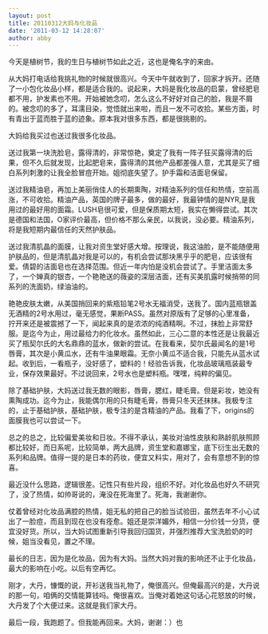 ```yaml
---
layout: post
title: 20110312大妈与化妆品
date: '2011-03-12 14:28:07'
author: abby
---
```



 今天是植树节，我的生日与植树节如此之近，这也是俺名字的来由。

 从大妈打电话给我挑礼物的时候就很高兴。今天中午就收到了，回家才拆开。还随了一小包化妆品小样，都是适合我的。说起来，大妈是我化妆品的启蒙，曾经肥皂都不用，护发素也不用。开始被她念叨，怎么这么不好好对自己的脸，我是不屑的。被念叨的多了，耳濡目染，觉悟就出来啦，而且一发不可收拾。某些方面，时有青出于蓝而胜于蓝的迹象。原本我对很多东西，都是很挑剔的。

 大妈给我买过也送过我很多化妆品。

 送过我第一块洗脸皂，露得清的，非常惊艳，奠定了我有一阵子狂买露得清的后果，但不久后就发现，比起肥皂来，露得清的其他产品都差强人意，尤其是买了细白系列刺激的让我全脸冒痘开始。姐彻底失望了。护手霜和洁面皂保留。

 送过我精油皂，再加上美丽俏佳人的长期熏陶，对精油系列的信任和热情，空前高涨，不可收拾。精油产品，英国的牌子最多，做的最好，我最钟情的是NYR,是我用过的最好用的面霜。LUSH皂很可爱，但是保质期太短，我实在懒得尝试。其次是德国和法国，O家评价最高，但价格不那么亲民，以我说，没必要。精油系列，将是我短期内最信任的天然护肤品。

 送过我清肌晶的面膜，让我对资生堂好感大增。按理说，我这油脸，是不能随便用护肤品的，但是清肌晶对我是可以的，有机会尝试那块黑乎乎的肥皂，应该很有爱。倩碧的洁面皂也在选择范围。但近一年内怕是没机会尝试了。手里洁面太多了，一个婵真的银杏，一个艳艳送的薇姿的深层洁面，还有买美肌露时候捎带的同系列的洗面奶，绿油油的。

 艳艳皮肤太嫩，从美国捎回来的紫瓶铅笔2号水无福消受，送我了。国内蓝瓶银盖无酒精的2号水用过，毫无感觉，果断PASS。虽然对原版有了足够的心里准备，拧开来还是被震撼了一下，闻起来真的是浓浓的纯酒精啊。不过，抹脸上非常舒服。是迄今为止，用过最给力的化妆水。虽然如此，三心二意的本性还是让我最近买了瓶契尔氏的大名鼎鼎的蓝水，做新的尝试。在我看来，契尔氏最闻名的是1号唇膏，其次是小黄瓜水，还有牛油果眼霜。无奈小黄瓜不适合我，只能先从蓝水试起。收到后，一看瓶子，没好感了，塑料的！经验告诉我，化妆品玻璃瓶装最专业，保存效果最好。不过说回来，2号水也是塑料瓶。嘿嘿，纯粹的偏见。

 除了基础护肤，大妈送过我无数的眼影，唇膏，腮红，睫毛膏。但是彩妆，她没有熏陶成功。迄今为止，我能偶尔用的只有睫毛膏，唇膏只冬天还抹抹。我极专注的，止于基础护肤，基础护肤，极专注的是含精油的产品。我看了下，origins的面膜我也可以尝试一下。

 总之的总之，比较偏爱美妆和日妆。不得不承认，美妆对油性皮肤和熟龄肌肤照顾都比较好，而日系呢，比较简单，两大品牌，资生堂和嘉娜宝，底下衍生出无数的系列和品牌。值得一提的是日本的药妆，便宜又料实，用对了，会有意想不到的惊喜。

 最近没什么思路，逻辑很差。记性只有些片段，组织不好。对化妆品也好久不研究了，没了热情，如帅哥说的，淹没在死海里了。死海，我谢谢你。

 仗着曾经对化妆品满腔的热情，姐无私的把自己的脸当试验田，虽然去年不小心试出了一脸痘，而且到现在也没有痊愈。姐还是崇洋媚外，相信一分价钱一分货，便宜没好货。所以，当大妈试图重新引导我回归国货，并强烈推荐大宝洗脸奶的时候，姐当没看见，置之不理。

 最长的日志，因为是化妆品，因为有大妈。当然大妈对我的影响还不止于化妆品，最大的影响在小吃。以后有空再忆。

 刚才，大丹，慷慨的说，开衫送我当礼物了，俺很高兴。但俺最高兴的是，大丹说的那一句，咱俩的交情能算钱吗。俺很喜欢。当俺对着她这句话心花怒放的时候，大丹发了个大便过来。这就是我们家大丹。

 最后一段，我跑题了。但我能再回来。大妈，谢谢：）也



